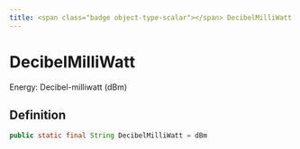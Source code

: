 ```yaml
---
title: <span class="badge object-type-scalar"></span> DecibelMilliWatt
---
```

# <span class="badge object-type-scalar"></span> DecibelMilliWatt

Energy: Decibel-milliwatt (dBm)

## Definition

```java
public static final String DecibelMilliWatt = dBm
```
